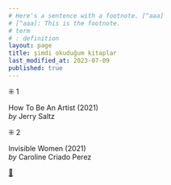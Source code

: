 ```yaml
---
# Here's a sentence with a footnote. [^aaa]
# [^aaa]: This is the footnote.
# term
# : definition
layout: page  
title: şimdi okuduğum kitaplar  
last_modified_at: 2023-07-09
published: true  
---
```


⁜ 1  
   
How To Be An Artist (2021)  
_by_ Jerry Saltz  

⁜ 2  
  
Invisible Women (2021)  
_by_ Caroline Criado Perez  


[🍃](https://www.nonfictionbooks.xyz/now.html "şimdi okuduğum kitaplar")  





